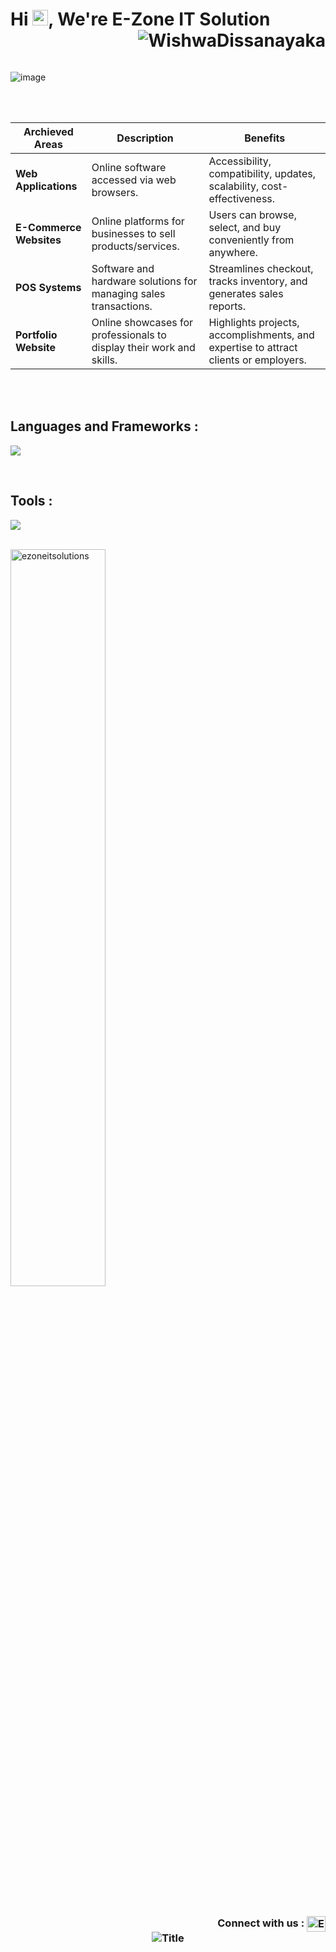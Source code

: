 <h1 align="left" id="macropower-title">Hi <img src="https://media.giphy.com/media/hvRJCLFzcasrR4ia7z/giphy.gif" width="25px"></a>, We're E-Zone IT Solution
<img  align="right" src="https://komarev.com/ghpvc/?username=WishwaDissanayaka&label=Profile%20views&color=0e75b6&style=flat" alt="WishwaDissanayaka" /> </h1>
<br><br>

![image](https://github.com/user-attachments/assets/d192f63f-157f-4f65-a1c9-f73df6cb7779)


<br><br>

<table>
  <thead>
    <tr>
      <th>Archieved Areas</th>
      <th>Description</th>
      <th>Benefits</th>
    </tr>
  </thead>
  <tbody>
    <tr>
      <td><strong>Web Applications</strong></td>
      <td>Online software accessed via web browsers.</td>
      <td>Accessibility, compatibility, updates, scalability, cost-effectiveness.</td>
    </tr>
    <tr>
      <td><strong>E-Commerce Websites</strong></td>
      <td>Online platforms for businesses to sell products/services.</td>
      <td>Users can browse, select, and buy conveniently from anywhere.</td>
    </tr>
    <tr>
      <td><strong>POS Systems</strong></td>
      <td>Software and hardware solutions for managing sales transactions.</td>
      <td>Streamlines checkout, tracks inventory, and generates sales reports.</td>
    </tr>
    <tr>
      <td><strong>Portfolio Website</strong></td>
      <td>Online showcases for professionals to display their work and skills.</td>
      <td>Highlights projects, accomplishments, and expertise to attract clients or employers.</td>
    </tr>
  </tbody>
</table>

<br><br>

<h2 align="left">Languages and Frameworks :</h2>
<p align="left">
<a href="https://skillicons.dev"> 
<img src="https://skillicons.dev/icons?i=java,py,js,dart,flutter,firebase,react,nodejs,wordpress,html,css,tailwind,mysql,php&perline=20" /></a> </p>
<br>
<h2 align="left">Tools :</h2>
<p align="left">
<a href="https://skillicons.dev"> 
<img src="https://skillicons.dev/icons?i=vscode,androidstudio,bootstrap,sqlite,docker,git,gitlab,stackoverflow,ai,ps,pr,xd,figma,arduino&perline=20" /></a> </p>

<br>
<a href="#ezoneitsolutions-title">
  <img width="55%" src="https://github-readme-stats.vercel.app/api?username=ezoneitsolutions&show_icons=true&title_color=18d26e&icon_color=18d26e&text_color=ffffff&bg_color=040404&border_color=18d26e" alt="ezoneitsolutions" align="center" /> </a>



<h3 align="right"><br>Connect with us :
<a href="https://www.linkedin.com/in/e-zone-it-solutions" target="blank">
<img align="center" src="https://raw.githubusercontent.com/rahuldkjain/github-profile-readme-generator/master/src/images/icons/Social/linked-in-alt.svg" alt="E Zone IT Solution" height="25" width="30" /></a>

<div align="center">
  <img src="https://readme-typing-svg.herokuapp.com?font=Architects+Daughter&color=%2338C200&size=25&center=true&vCenter=true&height=60&width=600&lines=Coding+is+the+modern-day+equivalent+of+magic!;Happy+coding!" alt="Title"></img>
</div>
